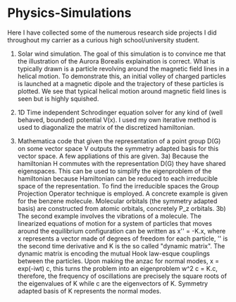 # Physics-Simulations
Here I have collected some of the numerous research side projects I did throughout my carrier as a curious high school/university student.

1) Solar wind simulation. The goal of this simulation is to convince me that the illustration of the Aurora Borealis explaination is correct. What is typically drawn is a particle revolving around the magnetic field lines in a helical motion. To demonstrate this, an initial volley of charged particles is launched at a magnetic dipole and the trajectory of these particles is plotted. We see that typical helical motion around magnetic field lines is seen but is highly squished.

2) 1D Time independent Schrodinger equation solver for any kind of (well behaved, bounded) potential V(x). I used my own iterative method is used to diagonalize the matrix of the discretized hamiltonian.

3) Mathematica code that given the representation of a point group D(G) on some vector space V outputs the symmetry adapted basis for this vector space. A few appliations of this are given.
3a) Because the hamiltonian H commutes with the representation D(G) they have shared eigenspaces. This can be used to simplify the eigenproblem of the hamiltonian because Hamiltonian can be reduced to each irreducible space of the representation. To find the irreducible spaces the Group Projection Operator technique is employed. A concrete example is given for the benzene molecule. Molecular orbitals (the symmetry adapted basis) are constructed from atomic orbitals, concretely P_z orbitals.
3b) The second example involves the vibrations of a molecule. The linearized equations of motion for a system of particles that moves around the equilibrium configuration can be written as x'' = -K.x, where x represents a vector made of degrees of freedom for each particle, '' is the second time derivative and K is the so called "dynamic matrix". The dynamic matrix is encoding the mutual Hook law-esque couplings between the particles. Upon making the anzac for normal modes, x = exp(-iwt) c, this turns the problem into an eigenproblem w^2 c = K.c, therefore, the frequency of oscillations are precisely the square roots of the eigenvalues of K while c are the eigenvectors of K. Symmetry adapted basis of K represents the normal modes.

